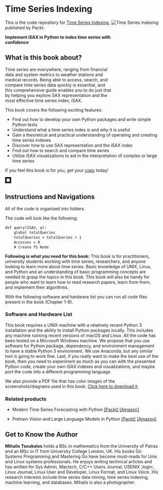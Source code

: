 # Time Series Indexing

<a href="https://www.packtpub.com/product/time-series-indexing/9781838821951?utm_source=github&utm_medium=repository&utm_campaign=9781838821951"><img src="https://content.packt.com/B14769/cover_image_small.jpg" alt="Time Series Indexing" height="256px" align="right"></a>

This is the code repository for [Time Series Indexing](https://www.packtpub.com/product/time-series-indexing/9781838821951?utm_source=github&utm_medium=repository&utm_campaign=9781838821951), published by Packt.

**Implement iSAX in Python to index time series with confidence**

## What is this book about?
Time series are everywhere, ranging from financial data and system metrics to weather stations and medical records. Being able to access, search, and compare time series data quickly is essential, and this comprehensive guide enables you to do just that by helping you explore SAX representation and the most effective time series index, iSAX.

This book covers the following exciting features: 
* Find out how to develop your own Python packages and write simple Python tests
* Understand what a time series index is and why it is useful
* Gain a theoretical and practical understanding of operating and creating time 
  series indexes
* Discover how to use SAX representation and the iSAX index
* Find out how to search and compare time series
* Utilize iSAX visualizations to aid in the interpretation of complex or large time 
  series

If you feel this book is for you, get your [copy](https://www.amazon.com/dp/B09NC5XJ6D) today!

<a href="https://www.packtpub.com/?utm_source=github&utm_medium=banner&utm_campaign=GitHubBanner"><img src="https://raw.githubusercontent.com/PacktPublishing/GitHub/master/GitHub.png" 
alt="https://www.packtpub.com/" border="5" /></a>


## Instructions and Navigations
All of the code is organized into folders.

The code will look like the following:
```
def query(ISAX, q):
    global totalQueries
    totalQueries = totalQueries + 1
    Accesses = 0
    # Create TS Node
```


**Following is what you need for this book:**
This book is for practitioners, university students working with time series, researchers, and anyone looking to learn more about time series. Basic knowledge of UNIX, Linux, and Python and an understanding of basic programming concepts are needed to grasp the topics in this book. This book will also be handy for people who want to learn how to read research papers, learn from them, and implement their algorithms.	

With the following software and hardware list you can run all code files present in the book (Chapter 1-8).


### Software and Hardware List

This book requires a UNIX machine with a relatively recent Python 3 installation and the ability to
install Python packages locally. This includes any machine running recent versions of macOS and
Linux. All the code has been tested on a Microsoft Windows machine.
We propose that you use software for Python package, dependency, and environment management
to have a stable Python 3 environment. We use Anaconda, but any similar tool is going to work fine.
Last, if you really want to make the best use of the book, then you need to experiment as much as you
can with the presented Python code, create your own iSAX indexes and visualizations, and maybe
port the code into a different programming language



We also provide a PDF file that has color images of the screenshots/diagrams used in this book. [Click here to download it](https://packt.link/Pzq1j).


### Related products <Other books you may enjoy>
* Modern Time Series Forecasting with Python [[Packt]](https://www.packtpub.com/product/modern-time-series-forecasting-with-python/9781803246802) [[Amazon]](https://www.amazon.com/dp/1803246804)

* Pretrain Vision and Large Language Models in Python [[Packt]](https://www.packtpub.com/product/pretrain-vision-and-large-language-models-in-python/9781804618257) [[Amazon]](https://www.amazon.com/dp/180461825X)

## Get to Know the Author
**Mihalis Tsoukalos**
holds a BSc in mathematics from the University of Patras and an MSc in IT from
University College London, UK. His books Go Systems Programming and Mastering Go have become
must-reads for Unix and Linux systems professionals. He enjoys writing technical articles and has
written for Sys Admin, Mactech, C/C++ Users Journal, USENIX ;login:, Linux Journal, Linux User
and Developer, Linux Format, and Linux Voice. His research interests include time series data mining,
time series indexing, machine learning, and databases.
Mihalis is also a photographer.
